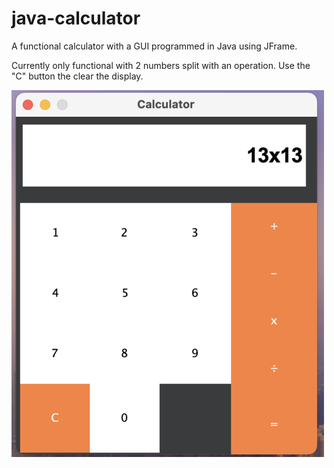 # java-calculator
A functional calculator with a GUI programmed in Java using JFrame.

Currently only functional with 2 numbers split with an operation. Use the "C" button the clear the display.


![My Image](calc-img.png)
